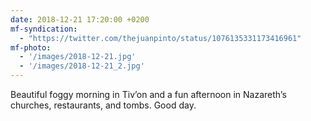 ```yaml
---
date: 2018-12-21 17:20:00 +0200
mf-syndication:
  - "https://twitter.com/thejuanpinto/status/1076135331173416961"
mf-photo:
  - '/images/2018-12-21.jpg'
  - '/images/2018-12-21_2.jpg'
---
```


Beautiful foggy morning in Tiv’on and a fun afternoon in Nazareth’s churches, restaurants, and tombs. Good day.
